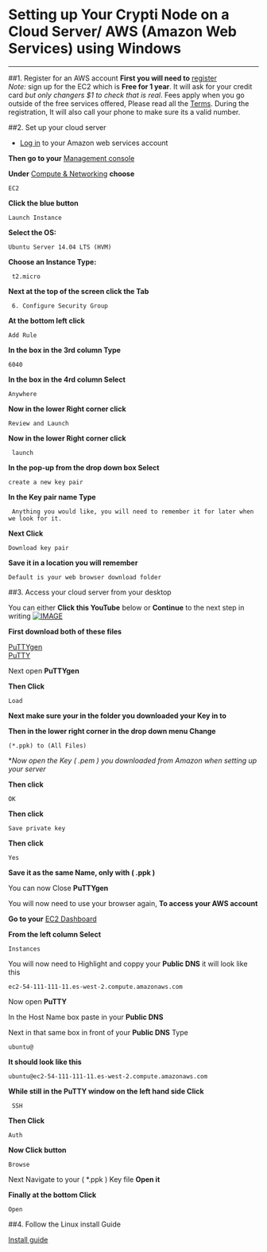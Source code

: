# Setting up Your Crypti Node on a  Cloud Server/ AWS (Amazon Web Services) using  Windows

----------

##1. Register for an AWS account 
**First you will need to** [register](https://portal.aws.amazon.com/gp/aws/developer/registration/index.html)  
*Note:* sign up for the EC2 which is  **Free for 1 year**.  It will ask for your credit card *but only changers $1 to check that is real*. Fees apply when you go outside of the free services offered, Please read all the [Terms](https://aws.amazon.com/free/). During the registration, It will also call your phone to make sure its a valid number.




##2. Set up your cloud server

 - [Log in](http://aws.amazon.com/) to your Amazon web services
   account
   

**Then go to your** [Management console](https://console.aws.amazon.com/console/home)

**Under** [Compute & Networking](https://console.aws.amazon.com/ec2/v2/home)  **choose**

    EC2

**Click the blue button**

    Launch Instance

**Select the OS:** 

    Ubuntu Server 14.04 LTS (HVM)

 **Choose an Instance Type:**   

     t2.micro

**Next at the top of the screen click the Tab**
   
     6. Configure Security Group


**At the bottom left click** 

    Add Rule
**In the box in the 3rd column Type**

    6040
**In the box in the 4rd column Select**

    Anywhere
**Now in the lower Right corner click**
 

    Review and Launch
**Now in the lower Right corner click**

     launch
**In the pop-up from the drop down box Select**

    create a new key pair
    
**In the Key pair name Type**

     Anything you would like, you will need to remember it for later when we look for it.

**Next Click**

    Download key pair

**Save it in a location you will remember**
 

    Default is your web browser download folder


##3. Access your cloud server from your desktop

You can either **Click this YouTube** below or **Continue** to the next step in writing
[![IMAGE](http://img.youtube.com/vi/5STROm2pk0c/0.jpg)](http://www.youtube.com/watch?v=5STROm2pk0c)

**First download both of these files**

 [PuTTYgen](http://the.earth.li/~sgtatham/putty/latest/x86/puttygen.exe)   
 [PuTTY ](http://the.earth.li/~sgtatham/putty/latest/x86/putty.exe)  

Next open **PuTTYgen**

**Then Click**

    Load
**Next make sure your in the folder you downloaded your Key in to**  

**Then in the lower right corner in the drop down menu Change**

    (*.ppk) to (All Files)
**Now open the Key ( *.pem ) you downloaded from Amazon when setting up your server**

**Then click**

    OK

**Then click**

    Save private key

**Then click**

    Yes
**Save it as the same Name, only with ( .ppk )**

You can now Close **PuTTYgen**

You will now need to use your browser again, **To access your AWS account** 

**Go to your** 
[EC2 Dashboard](https://console.aws.amazon.com/ec2/v2/home)

**From the left column Select**

    Instances
You will now need to Highlight and coppy your **Public DNS** it will look like this

    ec2-54-111-111-11.es-west-2.compute.amazonaws.com
Now open **PuTTY**

In the Host Name box paste in your **Public DNS**

Next in that same box in front of your **Public DNS** Type 

    ubuntu@
**It should look like this**

    ubuntu@ec2-54-111-111-11.es-west-2.compute.amazonaws.com
**While still in the PuTTY window on the left hand side Click**
   

     SSH
**Then Click** 

    Auth
**Now Click button**

    Browse
Next Navigate to your ( *.ppk ) Key file **Open it**

**Finally at the bottom Click** 

    Open

##4. Follow the Linux install Guide

[Install guide](https://github.com/crypti/crypti-docs/blob/master/install.md)
